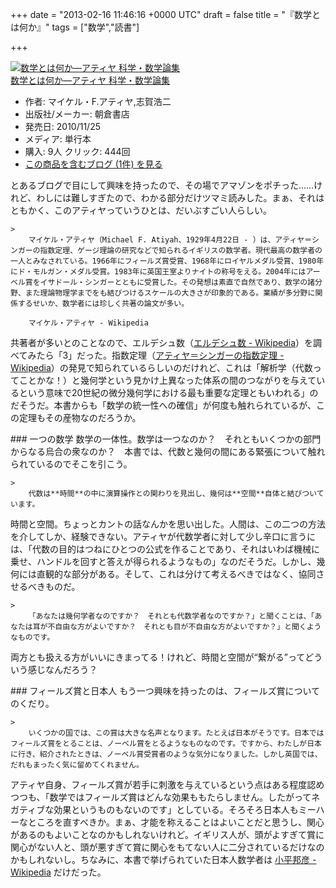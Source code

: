 
+++
date = "2013-02-16 11:46:16 +0000 UTC"
draft = false
title = "『数学とは何か』"
tags = ["数学","読書"]

+++
<div class="hatena-asin-detail"><a href="http://www.amazon.co.jp/exec/obidos/ASIN/425410247X/bestylesnet-22/"><img src="http://ecx.images-amazon.com/images/I/41WPbTF1ctL._SL160_.jpg" class="hatena-asin-detail-image" alt="数学とは何か―アティヤ 科学・数学論集" title="数学とは何か―アティヤ 科学・数学論集"/></a><div class="hatena-asin-detail-info"><a href="http://www.amazon.co.jp/exec/obidos/ASIN/425410247X/bestylesnet-22/">数学とは何か―アティヤ 科学・数学論集</a><ul><li><span class="hatena-asin-detail-label">作者:</span> マイケル・F.アティヤ,志賀浩二</li><li><span class="hatena-asin-detail-label">出版社/メーカー:</span> 朝倉書店</li><li><span class="hatena-asin-detail-label">発売日:</span> 2010/11/25</li><li><span class="hatena-asin-detail-label">メディア:</span> 単行本</li><li><span class="hatena-asin-detail-label">購入</span>: 9人 <span class="hatena-asin-detail-label">クリック</span>: 444回</li><li><a href="http://d.hatena.ne.jp/asin/425410247X/bestylesnet-22" target="_blank">この商品を含むブログ (1件) を見る</a></li></ul></div><div class="hatena-asin-detail-foot"></div></div>とあるブログで目にして興味を持ったので、その場でアマゾンをポチった……けれど、わしには難しすぎたので、わかる部分だけツマミ読みした。まぁ、それはともかく、このアティヤっていうひとは、だいぶすごい人らしい。

    >
        マイケル・アティヤ（Michael F. Atiyah、1929年4月22日 - ）は、アティヤ＝シンガーの指数定理、ゲージ理論の研究などで知られるイギリスの数学者。現代最高の数学者の一人とみなされている。1966年にフィールズ賞受賞、1968年にロイヤルメダル受賞、1980年にド・モルガン・メダル受賞。1983年に英国王室よりナイトの称号をえる。2004年にはアーベル賞をイサドール・シンガーとともに受賞した。その発想は素直で自然であり、数学の諸分野、また理論物理学までをも結びつけるスケールの大きさが印象的である。業績が多分野に関係するせいか、数学者には珍しく共著の論文が多い。

        マイケル・アティヤ - Wikipedia
    
共著者が多いとのことなので、エルデシュ数（<a href="http://ja.wikipedia.org/wiki/%E3%82%A8%E3%83%AB%E3%83%87%E3%82%B7%E3%83%A5%E6%95%B0">エルデシュ数 - Wikipedia</a>）を調べてみたら「3」だった。指数定理（<a href="http://ja.wikipedia.org/wiki/%E3%82%A2%E3%83%86%E3%82%A3%E3%83%A4%EF%BC%9D%E3%82%B7%E3%83%B3%E3%82%AC%E3%83%BC%E3%81%AE%E6%8C%87%E6%95%B0%E5%AE%9A%E7%90%86">アティヤ＝シンガーの指数定理 - Wikipedia</a>）の発見で知られているらしいのだけれど、これは「解析学（代数ってことかな！）と幾何学という見かけ上異なった体系の間のつながりを与えているという意味で20世紀の微分幾何学における最も重要な定理ともいわれる」のだそうだ。本書からも「数学の統一性への確信」が何度も触れられているが、この定理もその産物なのだろうか。

<div class="section">
    ### 一つの数学
    数学の一体性。数学は一つなのか？　それともいくつかの部門からなる烏合の衆なのか？　本書では、代数と幾何の間にある緊張について触れられているのでそこを引こう。

    >
        代数は**時間**の中に演算操作との関わりを見出し、幾何は**空間**自体と結びついています。

    
時間と空間。ちょっとカントの話なんかを思い出した。人間は、この二つの方法を介してしか、経験できない。アティヤが代数学者に対して少し辛口に言うには、「代数の目的はつねにひとつの公式を作ることであり、それはいわば機械に乗せ、ハンドルを回すと答えが得られるようなもの」なのだそうだ。しかし、幾何には直観的な部分がある。そして、これは分けて考えるべきではなく、協同させるべきものだ。

    >
        「あなたは幾何学者なのですか？　それとも代数学者なのですか？」と聞くことは、「あなたは耳が不自由な方がよいですか？　それとも目が不自由な方がよいですか？」と聞くようなものです。

    
両方とも扱える方がいいにきまってる！けれど、時間と空間が“繋がる”ってどういう感じなんだろう？　

</div>
<div class="section">
    ### フィールズ賞と日本人
    もう一つ興味を持ったのは、フィールズ賞についてのくだり。

    >
        いくつかの国では、この賞は大きな名声となります。たとえば日本がそうです。日本ではフィールズ賞をとることは、ノーベル賞をとるようなものなのです。ですから、わたしが日本に行き、紹介されたときは、ノーベル賞受賞者のような気分になりました。しかし英国では、だれもまったく気に留めてくれません。

    
アティヤ自身、フィールズ賞が若手に刺激を与えているという点はある程度認めつつも、「数学ではフィールズ賞はどんな効果ももたらしません。したがってネガティブな効果というものもないのです」としている。そろそろ日本人もミーハーなところを直すべきか。まぁ、才能を称えることはよいことだと思うし、関心があるのもよいことなのかもしれないけれど。イギリス人が、頭がよすぎて賞に関心がない人と、頭が悪すぎて賞に関心をもてない人に二分されているだけなのかもしれないし。ちなみに、本書で挙げられていた日本人数学者は <a href="http://ja.wikipedia.org/wiki/%E5%B0%8F%E5%B9%B3%E9%82%A6%E5%BD%A6">小平邦彦 - Wikipedia</a> だけだった。

</div>

